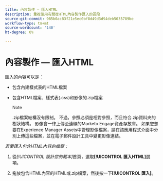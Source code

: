 ```yaml
---
title: 內容製作 — 匯入HTML
description: 重複使用有關從HTML內容製作匯入的區段
source-git-commit: 985b0ac83f21e5ec0bf8d49d3d94deb5035789be
workflow-type: tm+mt
source-wordcount: '140'
ht-degree: 0%

---
```


# 內容製作 — 匯入HTML

匯入的內容可以是：

* 包含內建樣式表的HTML檔案
* 包含HTML檔案、樣式表(.css)和影像的.zip檔案

  >[!NOTE]
  >
  >.zip檔案結構沒有限制。 不過，參照必須是相對參照，而且符合.zip資料夾的樹狀結構。 影像會一律上傳至連線的Marketo Engage資產存放庫。 如果您想要在Experience Manager Assets中管理影像檔案，請在該應用程式介面中分別上傳這些檔案，並在電子郵件設計工具中變更影像連結。

_若要匯入包含HTML內容的檔案：_

1. 從&#x200B;_[!UICONTROL 設計您的範本]_&#x200B;首頁，選取&#x200B;**[!UICONTROL 匯入HTML]**&#x200B;選項。

1. 拖放包含HTML內容的HTML或.zip檔案，然後按一下&#x200B;**[!UICONTROL 匯入]**。
